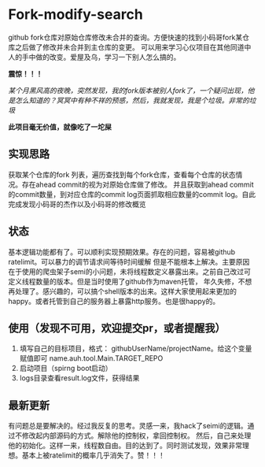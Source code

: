 # Fork-modify-search
github fork仓库对原始仓库修改未合并的查询。方便快速的找到小码哥fork某仓库之后做了修改并未合并到主仓库的变更。
可以用来学习心仪项目在其他同道中人的手中做的改变。爱屋及乌，学习一下别人怎么搞的。

**震惊！！！**

*某个月黑风高的夜晚，突然发现，我的fork版本被别人fork了，一个疑问出现，他是怎么知道的？冥冥中有种不祥的预感，然后，我就发现，我是个垃圾。非常的垃圾*

**此项目毫无价值，就像吃了一坨屎**

## 实现思路
获取某个仓库的fork 列表，遍历查找到每个fork仓库，查看每个仓库的状态情况。存在ahead commit的视为对原始仓库做了修改。
并且获取到ahead commit的commit数量，到对应仓库的commit log页面抓取相应数量的commit log。自此完成发现小码哥的杰作以及小码哥的修改概览

## 状态
基本逻辑功能都有了。可以顺利实现预期效果。存在的问题，容易被github ratelimit。可以暴力的调节请求间等待时间缓解
但是不能根本上解决。主要原因在于使用的爬虫架子semi的小问题，未将线程数定义暴露出来。之前自己改过可定义线程数量的版本。但是当时使用了github作为maven托管，
年久失修，不想再处理了。感兴趣的，可以搞个shell版本的出来。这样大家使用起来更加的happy。或者托管到自己的服务器上暴露http服务。也是很happy的。

## 使用（发现不可用，欢迎提交pr，或者提醒我）
1. 填写自己的目标项目，格式： githubUserName/projectName。给这个变量赋值即可 name.auh.tool.Main.TARGET_REPO
2. 启动项目（spirng boot启动）
3. logs目录查看result.log文件，获得结果

## 最新更新
有问题总是要解决的。经过我反复的思考。灵感一来，我hack了seimi的逻辑。通过不修改起内部源码的方式。解除他的控制权，拿回控制权。
然后，自己来处理他的初始化。这样一来，线程数自由。目的达到了。同时测试发现，效果非常理想。基本上被ratelimit的概率几乎消失了。赞！！！
